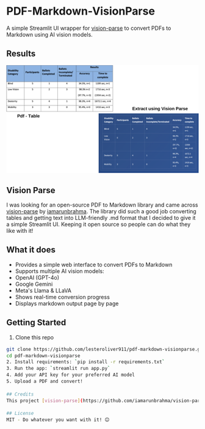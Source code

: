 # PDF-Markdown-VisionParse

A simple Streamlit UI wrapper for [vision-parse](https://github.com/iamarunbrahma/vision-parse) to convert PDFs to Markdown using AI vision models.

## Results
![PDF to Markdown Conversion Interface](https://raw.githubusercontent.com/lesteroliver911/pdf-markdown-visionparse/main/pdf-markdown-vision-parse.png)

## Vision Parse
I was looking for an open-source PDF to Markdown library and came across [vision-parse](https://github.com/iamarunbrahma/vision-parse) by [iamarunbrahma](https://github.com/iamarunbrahma). The library did such a good job converting tables and getting text into LLM-friendly .md format that I decided to give it a simple Streamlit UI. Keeping it open source so people can do what they like with it!

## What it does
- Provides a simple web interface to convert PDFs to Markdown
- Supports multiple AI vision models:
 - OpenAI (GPT-4o)
 - Google Gemini
 - Meta's Llama & LLaVA
- Shows real-time conversion progress
- Displays markdown output page by page

## Getting Started
1. Clone this repo
  ```bash
  git clone https://github.com/lesteroliver911/pdf-markdown-visionparse.git
  cd pdf-markdown-visionparse
2. Install requirements: `pip install -r requirements.txt`
3. Run the app: `streamlit run app.py`
4. Add your API key for your preferred AI model
5. Upload a PDF and convert!

## Credits
This project [vision-parse](https://github.com/iamarunbrahma/vision-parse) by [iamarunbrahma](https://github.com/iamarunbrahma). All the heavy lifting of PDF processing and AI model integration is handled by their excellent library.

## License
MIT - Do whatever you want with it! 😊
